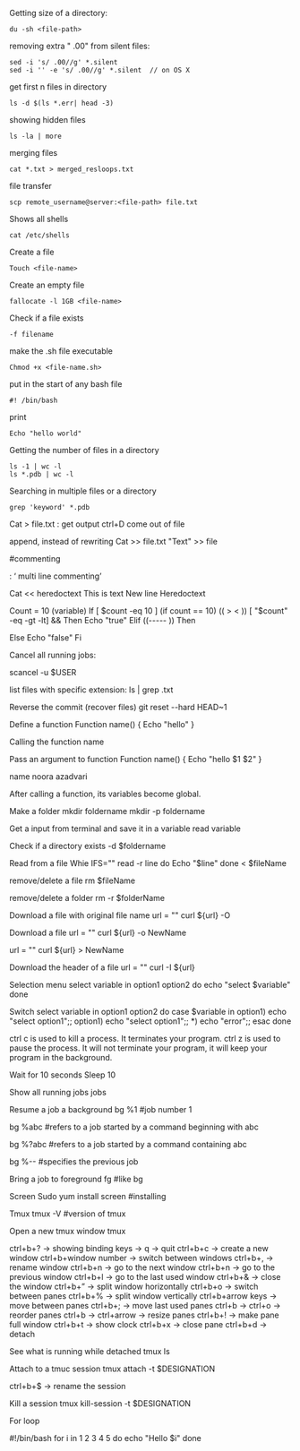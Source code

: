 Getting size of a directory:

    du -sh <file-path>
    
removing extra " .00" from silent files:

    sed -i 's/ .00//g' *.silent
    sed -i '' -e 's/ .00//g' *.silent  // on OS X

get first n files in directory

    ls -d $(ls *.err| head -3)

showing hidden files

    ls -la | more

merging files

    cat *.txt > merged_resloops.txt

file transfer

    scp remote_username@server:<file-path> file.txt

Shows all shells

    cat /etc/shells

Create a file

    Touch <file-name>

Create an empty file

    fallocate -l 1GB <file-name>

Check if a file exists

    -f filename

make the .sh file executable 

    Chmod +x <file-name.sh>

put in the start of any bash file

    #! /bin/bash 

print 

    Echo "hello world"

Getting the number of files in a directory

    ls -1 | wc -l
    ls *.pdb | wc -l

Searching in multiple files or a directory

    grep 'keyword' *.pdb

Cat > file.txt : get output
ctrl+D come out of file

append, instead of rewriting
Cat >> file.txt
"Text" >> file


#commenting

: ‘ multi line commenting’

Cat << heredoctext
This is text
New line
Heredoctext

Count = 10 (variable)
If [ $count -eq 10 ] (if count == 10) (( > < ))  [ "$count" -eq -gt -lt] && 
Then
		Echo "true"
Elif ((----- ))
Then

Else
		Echo "false"
Fi


Cancel all running jobs:

scancel -u $USER


list files with specific extension:
ls | grep .txt


Reverse the commit (recover files)
git reset --hard HEAD~1


Define a function
Function name()
{
	Echo "hello"
}


Calling the function
name


Pass an argument to function
Function name()
{
	Echo "hello $1 $2"
}

name noora azadvari


After calling a function, its variables become global.

Make a folder
mkdir foldername
mkdir -p foldername


Get a input from terminal and save it in a variable
read variable


Check if a directory exists
-d $foldername


Read from a file
Whie IFS="" read -r line
do
	Echo "$line"
done < $fileName


remove/delete a file
rm $fileName


remove/delete a folder
rm -r $folderName


Download a file with original file name
url = ""
curl ${url} -O


Download a file
url = ""
curl ${url} -o NewName


url = ""
curl ${url} > NewName


Download the header of a file
url = ""
curl -I ${url}


Selection menu
select variable in option1 option2
do 
echo "select $variable"
done 


Switch
select variable in option1 option2
do 
case $variable in 
option1)
echo "select option1";;
option1)
echo "select option1";;
*)
echo "error";;
esac
done 


ctrl c is used to kill a process. It terminates your program. ctrl z is used to pause the process. It will not terminate your program, it will keep your program in the background.

Wait for 10 seconds
Sleep 10 


Show all running jobs
jobs


Resume a job a background 
bg %1 #job number 1


bg %abc #refers to a job started by a command beginning with abc


bg %?abc  #refers to a job started by a command containing abc


bg %-- #specifies the previous job


Bring a job to foreground 
fg #like bg


Screen
Sudo yum install screen #installing


Tmux
tmux -V #version of tmux


Open a new tmux window
tmux 


ctrl+b+? → showing binding keys → q → quit
ctrl+b+c → create a new window
ctrl+b+window number → switch between windows
ctrl+b+, → rename window
ctrl+b+n → go to the next window
ctrl+b+n → go to the previous window
ctrl+b+l → go to the last used window
ctrl+b+& → close the window
ctrl+b+” → split window horizontally
ctrl+b+o → switch between panes
ctrl+b+% → split window vertically
ctrl+b+arrow keys → move between panes
ctrl+b+; → move last used panes
ctrl+b → ctrl+o → reorder panes
ctrl+b → ctrl+arrow → resize panes
ctrl+b+! → make pane full window
ctrl+b+t → show clock
ctrl+b+x → close pane
ctrl+b+d → detach

See what is running while detached
tmux ls


Attach to a tmuc session
tmux attach -t $DESIGNATION


ctrl+b+$ → rename the session

Kill a session
tmux kill-session -t $DESIGNATION


For loop

#!/bin/bash
for i in 1 2 3 4 5
do
 echo "Hello $i"
done


